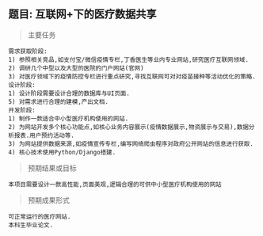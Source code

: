 ## 题目: 互联网+下的医疗数据共享

> 主要任务

```
需求获取阶段:
1) 参照相关竞品,如支付宝/微信疫情专栏,丁香医生等业内专业网站,研究医疗互联网领域.
2) 调研几个中型以及大型的医院的门户网站(官网)
3) 对医疗领域下的疫情防控专栏进行重点研究,寻找互联网可对对疫苗接种等活动优化的策略.
设计阶段:
1) 设计阶段需要设计合理的数据库与UI页面.
5) 对需求进行合理的建模,产出文档.
开发阶段:
1) 制作一款适合中小型医疗机构使用的网站.
2) 为网站开发多个核心功能点,如核心业务内容展示(疫情数据展示,物资展示与交易),数据分析报表.用户预约活动等.
3) 为网站提供数据来源,如疫情宣传专栏,编写网络爬虫程序对政府公开网站的信息进行获取.
4) 核心技术使用Python/Django搭建.
```

> 预期结果或目标

```
本项目需要设计一款高性能,页面美观,逻辑合理的可供中小型医疗机构使用的网站
```

> 预期成果形式

```
可正常运行的医疗网站.
本科生毕业论文.
```

